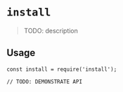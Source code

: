 # `install`

> TODO: description

## Usage

```
const install = require('install');

// TODO: DEMONSTRATE API
```
